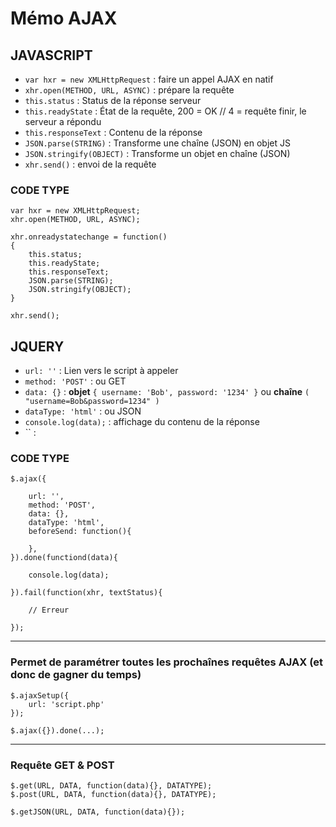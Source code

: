 # Mémo AJAX

## JAVASCRIPT

- `var hxr = new XMLHttpRequest` : faire un appel AJAX en natif
- `xhr.open(METHOD, URL, ASYNC)` : prépare la requête
- `this.status` : Status de la réponse serveur
- `this.readyState` : État de la requête, 200 = OK // 4 = requête finir, le serveur a répondu
- `this.responseText` : Contenu de la réponse
- `JSON.parse(STRING)` : Transforme une chaîne (JSON) en objet JS
- `JSON.stringify(OBJECT)` : Transforme un objet en chaîne (JSON)
- `xhr.send()` : envoi de la requête

### CODE TYPE

```
var hxr = new XMLHttpRequest;
xhr.open(METHOD, URL, ASYNC);

xhr.onreadystatechange = function()
{
    this.status;
    this.readyState;
    this.responseText;
    JSON.parse(STRING);
    JSON.stringify(OBJECT);
}

xhr.send();
```

## JQUERY

- `url: ''` : Lien vers le script à appeler
- `method: 'POST'` : ou GET
- `data: {}` : **objet** `{ username: 'Bob', password: '1234' }` ou **chaîne** `( "username=Bob&password=1234" )`
- `dataType: 'html'` : ou JSON
- `console.log(data);` : affichage du contenu de la réponse
- `` : 

### CODE TYPE

```
$.ajax({

    url: '',
    method: 'POST',
    data: {},
    dataType: 'html',
    beforeSend: function(){

    },
}).done(functiond(data){

    console.log(data);

}).fail(function(xhr, textStatus){

    // Erreur

});
```

---

### Permet de paramétrer toutes les prochaînes requêtes AJAX (et donc de gagner du temps)

```
$.ajaxSetup({
    url: 'script.php'
});

$.ajax({}).done(...);
```

---

### Requête GET & POST

```
$.get(URL, DATA, function(data){}, DATATYPE);
$.post(URL, DATA, function(data){}, DATATYPE);

$.getJSON(URL, DATA, function(data){});

```
